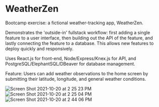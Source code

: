 # WeatherZen

Bootcamp exercise: a fictional weather-tracking app, WeatherZen. 

Demonstrates the 'outside-in' fullstack workflow: first adding a single feature to a user interface, then building out the API of the feature, and lastly connecting the feature to a database. This allows new features to deploy quickly and responsively.

Uses React.js for front-end, Node/Express/Knex.js for API, and PostgreSQL/ElephantSQL/DBeaver for database management.

Feature: Users can add weather observations to the home screen by submitting their latitude, longitude, and general weather conditions.

![Screen Shot 2021-10-20 at 2 25 23 PM](https://user-images.githubusercontent.com/86169488/138162347-55f682cf-c419-47ac-984d-1b065f41d54f.png)
![Screen Shot 2021-10-20 at 2 25 04 PM](https://user-images.githubusercontent.com/86169488/138162349-00866791-d7ec-41c6-859b-57d442520558.png)
![Screen Shot 2021-10-20 at 2 44 06 PM](https://user-images.githubusercontent.com/86169488/138162351-19b5d97a-3a8e-4e69-b781-4f2bd358ca8e.png)
